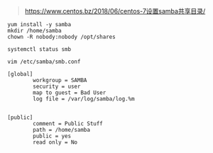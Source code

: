 > https://www.centos.bz/2018/06/centos-7设置samba共享目录/
```
yum install -y samba
mkdir /home/samba
chown -R nobody:nobody /opt/shares

systemctl status smb
```



```
vim /etc/samba/smb.conf

[global]
        workgroup = SAMBA
        security = user
        map to guest = Bad User
        log file = /var/log/samba/log.%m


[public]
        comment = Public Stuff
        path = /home/samba
        public = yes
        read only = No
```
